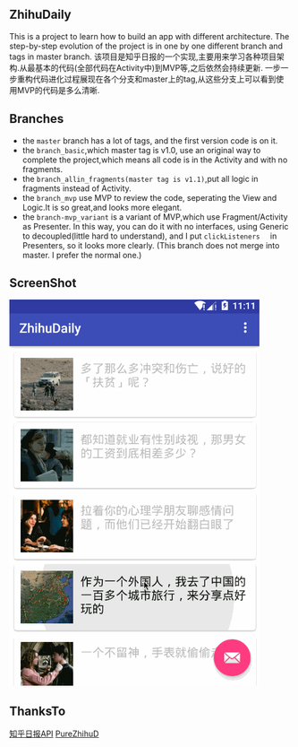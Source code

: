 ## ZhihuDaily
This is a project to learn how to build an app with different architecture.
The step-by-step evolution of the project is in one by one different branch and tags in master branch. 
该项目是知乎日报的一个实现,主要用来学习各种项目架构.从最基本的代码(全部代码在Activity中)到MVP等,之后依然会持续更新.
一步一步重构代码进化过程展现在各个分支和master上的tag,从这些分支上可以看到使用MVP的代码是多么清晰.

## Branches
- the `master` branch has a lot of tags, and the first version code is on it.
- the `branch_basic`,which master tag is v1.0,  use an original way to complete the project,which means all code is in the Activity and with no fragments.
- the `branch_allin_fragments(master tag is v1.1)`,put all logic in fragments instead of Activity.
- the `branch_mvp` use MVP to review the code, seperating the View and Logic.It is so great,and looks more elegant.
- the `branch-mvp_variant` is a variant of MVP,which use Fragment/Activity as Presenter. In this way, you can do it with no interfaces, using Generic to decoupled(little hard to understand), and I put `clickListeners  ` in Presenters, so it looks more clearly. (This branch does not merge into master. I prefer the normal one.)

## ScreenShot
![ZhihuDaily](images/daily.gif "Gif Example")

## ThanksTo
[知乎日报API](https://github.com/izzyleung/ZhihuDailyPurify/wiki/%E7%9F%A5%E4%B9%8E%E6%97%A5%E6%8A%A5-API-%E5%88%86%E6%9E%90)
[PureZhihuD](https://github.com/laucherish/PureZhihuD)